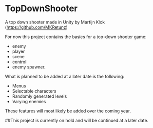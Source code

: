 # TopDownShooter
A top down shooter made in Unity by Martijn Klok (https://github.com/MKRetunz)

For now this project contains the basics for a top-down shooter game: 
 - enemy
 - player
 - scene 
 - control 
 - enemy spawner. 

What is planned to be added at a later date is the following:
 - Menus
 - Selectable characters
 - Randomly generated levels
 - Varying enemies

These features will most likely be added over the coming year.

##This project is currently on hold and will be continued at a later date.
